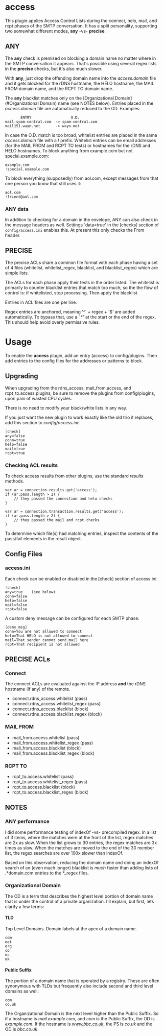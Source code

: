 # access

This plugin applies Access Control Lists during the connect, helo, mail, and
rcpt phases of the SMTP conversation. It has a split personality, supporting
two somewhat different modes, **any** -vs- **precise**.

## ANY

The **any** check is premised on blocking a domain
name no matter where in the SMTP conversation it appears. That's possible using
several regex lists in the **precise** checks, but it's also much slower.

With **any**, just drop the offending domain name into the _access.domain_ file
and it gets blocked for the rDNS hostname, the HELO hostname, the MAIL FROM
domain name, and the RCPT TO domain name.

The **any** blacklist matches only on the [Organizational Domain](#Organizational Domain) name (see NOTES below). Entries placed in the _access.domain_ file are automatically reduced to the OD. Examples:

           ENTRY                  O.D.
    mail.spam-central.com  -> spam-central.com
    mail151.wayn.net       -> wayn.net

In case the O.D. match is too broad, whitelist entries are placed in the same
_access.domain_ file with a ! prefix. Whitelist entries can be email addresses
(for the MAIL FROM and RCPT TO tests) or hostnames for the rDNS and HELO
hostnames. To block anything from example.com but not special.example.com:

    example.com
    !special.example.com

To block everything (supposedly) from aol.com, except messages from that one
person you know that still uses it:

    aol.com
    !friend@aol.com

### ANY data

In addition to checking for a domain in the envelope, ANY can also check in
the message headers as well. Settings 'data=true' in the [checks] section of
`config/access.ini` enables this. At present this only checks the From header.

## PRECISE

The precise ACLs share a common file format with each phase having a set of
4 files (whitelist, whitelist\_regex, blacklist, and blacklist\_regex) which
are simple lists.

The ACLs for each phase apply their tests in the order listed. The whitelist
is primarily to counter blacklist entries that match too much, so the the flow
of control is: if whitelisted, stop processing. Then apply the blacklist. 

Entries in ACL files are one per line.

Regex entries are anchored, meaning '^' + regex + '$' are added automatically.
To bypass that, use a '.\*' at the start or the end of the regex. This should
help avoid overly permissive rules.

# Usage

To enable the **access** plugin, add an entry (access) to config/plugins. Then
add entries to the config files for the addresses or patterns to block.

## Upgrading

When upgrading from the rdns\_access, mail\_from.access, and rcpt\_to.access
plugins, be sure to remove the plugins from config/plugins, upon pain of
wasted CPU cycles.

There is no need to modify your black/white lists in any way.

If you just want the new plugin to work exactly like the old trio it replaces,
add this section to _config/access.ini_:

    [check]
    any=false
    conn=true
    helo=false
    mail=true
    rcpt=true

### Checking ACL results

To check access results from other plugins, use the standard *results*
methods.

    var ar = connection.results.get('access');
    if (ar.pass.length > 2) {
        // they passed the connection and helo checks
    }
     
    var ar = connection.transaction.results.get('access');
    if (ar.pass.length > 2) {
        // they passed the mail and rcpt checks
    }

To determine which file(s) had matching entries, inspect the contents
of the pass/fail elements in the result object.

## Config Files

### access.ini

Each check can be enabled or disabled in the [check] section of access.ini:

    [check]
    any=true    (see below)
    conn=false
    helo=false
    mail=false
    rcpt=false

A custom deny message can be configured for each SMTP phase:

    [deny_msg]
    conn=You are not allowed to connect
    helo=That HELO is not allowed to connect
    mail=That sender cannot send mail here
    rcpt=That recipient is not allowed


## PRECISE ACLs

### Connect

The connect ACLs are evaluated against the IP address **and** the rDNS
hostname (if any) of the remote.

* connect.rdns\_access.whitelist          (pass)
* connect.rdns\_access.whitelist\_regex   (pass)
* connect.rdns\_access.blacklist          (block)
* connect.rdns\_access.blacklist\_regex   (block)

### MAIL FROM

* mail\_from.access.whitelist          (pass)
* mail\_from.access.whitelist\_regex   (pass)
* mail\_from.access.blacklist          (block)
* mail\_from.access.blacklist\_regex   (block)

### RCPT TO

* rcpt\_to.access.whitelist           (pass)
* rcpt\_to.access.whitelist\_regex    (pass)
* rcpt\_to.access.blacklist           (block)
* rcpt\_to.access.blacklist\_regex    (block)


## NOTES

### ANY performance

I did some performance testing of indexOf -vs- precompiled regex. In
a list of 3 items, where the matches were at the front of the list, regex
matches are 2x as slow. When the list grows to 30 entries, the regex
matches are 3x times as slow. When the matches are moved to the end of the
30 member list, the regex searches are over 100x slower than indexOf.

Based on this observation, reducing the domain name and doing an indexOf
search of an (even much longer) blacklist is *much* faster than adding lists
of .\*domain.com entries to the \*\_regex files.

### Organizational Domain

The OD is a term that describes the highest level portion of domain name that
is under the control of a private organization. I'll explain, but first, lets
clarify a few terms:

#### TLD

Top Level Domains. Domain labels at the apex of a domain name.

    com
    net
    org
    co
    us
    uk

#### Public Suffix

The portion of a domain name that is operated by a registry. These are often
synonymous with TLDs but frequently also include second and third level
domains as well:

    com
    co.uk

The Organizational Domain is the next level higher than the Public Suffix. So
if a hostname is *mail.example.com*, and *com* is the Public Suffix, the OD is
*example.com*. If the hostname is *www.bbc.co.uk*, the PS is *co.uk* and the
OD is *bbc.co.uk*.

